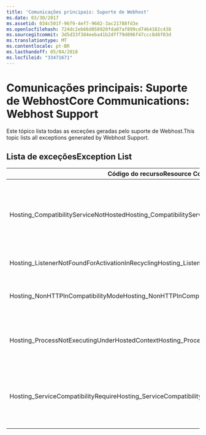 ```yaml
---
title: 'Comunicações principais: Suporte de Webhost'
ms.date: 03/30/2017
ms.assetid: 034c501f-96f9-4ef7-9602-3ac21788fd3e
ms.openlocfilehash: 724dc2eb66d058920fda07af899cd7464182c438
ms.sourcegitcommit: 3d5d33f384eeba41b2dff79d096f47ccc8d8f03d
ms.translationtype: MT
ms.contentlocale: pt-BR
ms.lasthandoff: 05/04/2018
ms.locfileid: "33471671"
---
```

# <a name="core-communications-webhost-support"></a><span data-ttu-id="2c8f9-102">Comunicações principais: Suporte de Webhost</span><span class="sxs-lookup"><span data-stu-id="2c8f9-102">Core Communications: Webhost Support</span></span>
<span data-ttu-id="2c8f9-103">Este tópico lista todas as exceções geradas pelo suporte de Webhost.</span><span class="sxs-lookup"><span data-stu-id="2c8f9-103">This topic lists all exceptions generated by Webhost Support.</span></span>  
  
## <a name="exception-list"></a><span data-ttu-id="2c8f9-104">Lista de exceções</span><span class="sxs-lookup"><span data-stu-id="2c8f9-104">Exception List</span></span>  
  
|<span data-ttu-id="2c8f9-105">Código do recurso</span><span class="sxs-lookup"><span data-stu-id="2c8f9-105">Resource Code</span></span>|<span data-ttu-id="2c8f9-106">Cadeia de caracteres de recurso</span><span class="sxs-lookup"><span data-stu-id="2c8f9-106">Resource String</span></span>|  
|-------------------|---------------------|  
|<span data-ttu-id="2c8f9-107">Hosting_CompatibilityServiceNotHosted</span><span class="sxs-lookup"><span data-stu-id="2c8f9-107">Hosting_CompatibilityServiceNotHosted</span></span>|<span data-ttu-id="2c8f9-108">Esse serviço requer compatibilidade com ASP.NET.</span><span class="sxs-lookup"><span data-stu-id="2c8f9-108">This service requires ASP.NET compatibility.</span></span> <span data-ttu-id="2c8f9-109">Ele também deve ser hospedado no IIS.</span><span class="sxs-lookup"><span data-stu-id="2c8f9-109">It must also be hosted in IIS.</span></span> <span data-ttu-id="2c8f9-110">Hospede o serviço no IIS com compatibilidade com ASP.NET ativada em Web. config ou defina a propriedade AspNetCompatibilityRequirementsAttribute AspNetCompatibilityRequirementsMode para um valor diferente Required.</span><span class="sxs-lookup"><span data-stu-id="2c8f9-110">Either host the service in IIS with ASP.NET compatibility turned on in Web.config or set the AspNetCompatibilityRequirementsAttribute.AspNetCompatibilityRequirementsMode property to a value other than Required.</span></span>|  
|<span data-ttu-id="2c8f9-111">Hosting_ListenerNotFoundForActivationInRecycling</span><span class="sxs-lookup"><span data-stu-id="2c8f9-111">Hosting_ListenerNotFoundForActivationInRecycling</span></span>|<span data-ttu-id="2c8f9-112">Nenhum canal ativamente está escutando no endereço especificado.</span><span class="sxs-lookup"><span data-stu-id="2c8f9-112">No channel is actively listening at the specified address.</span></span> <span data-ttu-id="2c8f9-113">Se a reciclagem de um aplicativo, o serviço está fechado.</span><span class="sxs-lookup"><span data-stu-id="2c8f9-113">If an application is recycling, the service is closed.</span></span>|  
|<span data-ttu-id="2c8f9-114">Hosting_NonHTTPInCompatibilityMode</span><span class="sxs-lookup"><span data-stu-id="2c8f9-114">Hosting_NonHTTPInCompatibilityMode</span></span>|<span data-ttu-id="2c8f9-115">Somente os protocolos que têm suporte na compatibilidade com ASP.NET são HTTP e HTTPS.</span><span class="sxs-lookup"><span data-stu-id="2c8f9-115">The only protocols that are supported under ASP.NET compatibility are HTTP and HTTPS.</span></span> <span data-ttu-id="2c8f9-116">Remova o ponto de extremidade especificado ou desativar a compatibilidade com ASP.NET para o aplicativo.</span><span class="sxs-lookup"><span data-stu-id="2c8f9-116">Remove the specified endpoint or disable ASP.NET compatibility for the application.</span></span>|  
|<span data-ttu-id="2c8f9-117">Hosting_ProcessNotExecutingUnderHostedContext</span><span class="sxs-lookup"><span data-stu-id="2c8f9-117">Hosting_ProcessNotExecutingUnderHostedContext</span></span>|<span data-ttu-id="2c8f9-118">O processcannot de hospedagem especificado ser chamado dentro do ambiente de hospedagem atual.</span><span class="sxs-lookup"><span data-stu-id="2c8f9-118">The specified hosting processcannot be invoked within the current hosting environment.</span></span> <span data-ttu-id="2c8f9-119">Esta API exige que o aplicativo de chamada ser hospedados em serviços de informações da Internet ou o serviço de ativação de processos do Windows.</span><span class="sxs-lookup"><span data-stu-id="2c8f9-119">This API requires that the calling application be hosted in Internet Information Services or Windows Process Activation Service.</span></span>|  
|<span data-ttu-id="2c8f9-120">Hosting_ServiceCompatibilityRequire</span><span class="sxs-lookup"><span data-stu-id="2c8f9-120">Hosting_ServiceCompatibilityRequire</span></span>|<span data-ttu-id="2c8f9-121">O serviço não pode ser ativado porque ele requer compatibilidade com ASP.NET.</span><span class="sxs-lookup"><span data-stu-id="2c8f9-121">The service cannot be activated because it requires ASP.NET compatibility.</span></span> <span data-ttu-id="2c8f9-122">Compatibilidade com ASP.NET não está habilitada para este aplicativo.</span><span class="sxs-lookup"><span data-stu-id="2c8f9-122">ASP.NET compatibility is not enabled for this application.</span></span> <span data-ttu-id="2c8f9-123">Habilitar compatibilidade com ASP.NET no arquivo Web. config ou defina o AspNetCompatibilityRequirementsAttribute.AspNetCompatibility.</span><span class="sxs-lookup"><span data-stu-id="2c8f9-123">Either enable ASP.NET compatibility in Web.config file or set the AspNetCompatibilityRequirementsAttribute.AspNetCompatibility.</span></span>|
